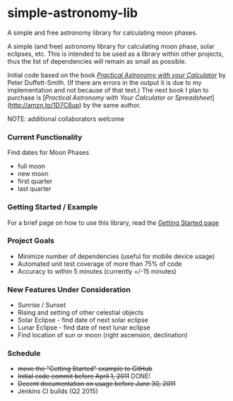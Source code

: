 # simple-astronomy-lib
A simple and free astronomy library for calculating moon phases.

A simple (and free) astronomy library for calculating moon phase, solar eclipses, etc. This is intended to be used as a library within other projects, thus the list of dependencies will remain as small as possible.

Initial code based on the book [_Practical Astronomy with your Calculator_](http://amzn.to/1FXRxoi) by Peter Duffett-Smith. (If there are errors in the output it is due to my implementation and not because of that text.) The next book I plan to purchase is [_Practical Astronomy with Your Calculator or Spreadsheet_] (http://amzn.to/1D7C8up) by the same author.

NOTE: additional collaborators welcome

### Current Functionality
Find dates for Moon Phases
 * full moon
 * new moon
 * first quarter
 * last quarter 

### Getting Started / Example
For a brief page on how to use this library, read the [Getting Started page](https://github.com/dustmachine/simple-astronomy-lib/blob/wiki/GettingStartedExample.md)

### Project Goals
  * Minimize number of dependencies (useful for mobile device usage)
  * Automated unit test coverage of more than 75% of code
  * Accuracy to within 5 minutes (currently +/-15 minutes)

### New Features Under Consideration
  * Sunrise / Sunset
  * Rising and setting of other celestial objects
  * Solar Eclipse - find date of next solar eclipse
  * Lunar Eclipse - find date of next lunar eclipse
  * Find location of sun or moon (right ascension, declination)

### Schedule
  * ~~move the "Getting Started" example to GitHub~~
  * ~~Initial code commit before April 1, 2011~~ DONE!
  * ~~Decent documentation on usage before June 30, 2011~~
  * Jenkins CI builds (Q2 2015)
